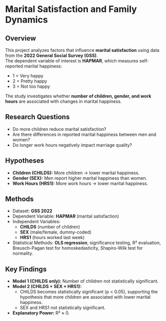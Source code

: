 # Marital Satisfaction and Family Dynamics  

## Overview  
This project analyzes factors that influence **marital satisfaction** using data from the **2022 General Social Survey (GSS)**.  
The dependent variable of interest is **HAPMAR**, which measures self-reported marital happiness:  
- 1 = Very happy  
- 2 = Pretty happy  
- 3 = Not too happy  

The study investigates whether **number of children, gender, and work hours** are associated with changes in marital happiness.  

## Research Questions  
- Do more children reduce marital satisfaction?  
- Are there differences in reported marital happiness between men and women?  
- Do longer work hours negatively impact marriage quality?  

## Hypotheses  
- **Children (CHILDS):** More children → lower marital happiness.  
- **Gender (SEX):** Men report higher marital happiness than women.  
- **Work Hours (HRS1):** More work hours → lower marital happiness.  

## Methods  
- Dataset: **GSS 2022**  
- Dependent Variable: **HAPMAR** (marital satisfaction)  
- Independent Variables:  
  - **CHILDS** (number of children)  
  - **SEX** (male/female, dummy-coded)  
  - **HRS1** (hours worked last week)  
- Statistical Methods: **OLS regression**, significance testing, R² evaluation, Breusch-Pagan test for homoskedasticity, Shapiro-Wilk test for normality.  

## Key Findings  
- **Model 1 (CHILDS only):** Number of children not statistically significant.  
- **Model 2 (CHILDS + SEX + HRS1):**  
  - CHILDS becomes statistically significant (p < 0.05), supporting the hypothesis that more children are associated with lower marital happiness.  
  - SEX and HRS1 not statistically significant.  
- **Explanatory Power:** R² ≈ 0.

